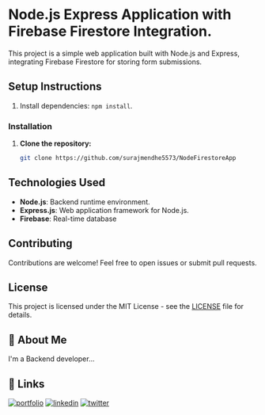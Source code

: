 # Node.js Express Application with Firebase Firestore Integration.

This project is a simple web application built with Node.js and Express, integrating Firebase Firestore for storing form submissions.

## Setup Instructions
1. Install dependencies: `npm install`.

### Installation

1. **Clone the repository:**

   ```bash
   git clone https://github.com/surajmendhe5573/NodeFirestoreApp

## Technologies Used
- **Node.js**: Backend runtime environment.
- **Express.js**: Web application framework for Node.js.
- **Firebase**: Real-time database
## Contributing

Contributions are welcome! Feel free to open issues or submit pull requests.
## License

This project is licensed under the MIT License - see the [LICENSE](LICENSE) file for details.

## 🚀 About Me
I'm a Backend developer...


## 🔗 Links
[![portfolio](https://img.shields.io/badge/my_portfolio-000?style=for-the-badge&logo=ko-fi&logoColor=white)](https://github.com/surajmendhe5573)
[![linkedin](https://img.shields.io/badge/linkedin-0A66C2?style=for-the-badge&logo=linkedin&logoColor=white)](https://www.linkedin.com/in/suraj-mendhe-569879233/?original_referer=https%3A%2F%2Fsearch%2Eyahoo%2Ecom%2F&originalSubdomain=in)
[![twitter](https://img.shields.io/badge/twitter-1DA1F2?style=for-the-badge&logo=twitter&logoColor=white)](https://twitter.com/)
